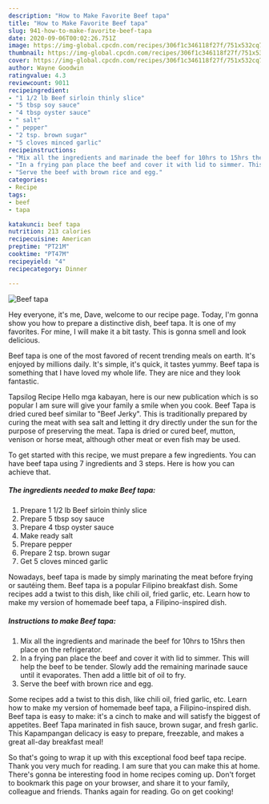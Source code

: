 ```yaml
---
description: "How to Make Favorite Beef tapa"
title: "How to Make Favorite Beef tapa"
slug: 941-how-to-make-favorite-beef-tapa
date: 2020-09-06T00:02:26.751Z
image: https://img-global.cpcdn.com/recipes/306f1c346118f27f/751x532cq70/beef-tapa-recipe-main-photo.jpg
thumbnail: https://img-global.cpcdn.com/recipes/306f1c346118f27f/751x532cq70/beef-tapa-recipe-main-photo.jpg
cover: https://img-global.cpcdn.com/recipes/306f1c346118f27f/751x532cq70/beef-tapa-recipe-main-photo.jpg
author: Wayne Goodwin
ratingvalue: 4.3
reviewcount: 9011
recipeingredient:
- "1 1/2 lb Beef sirloin thinly slice"
- "5 tbsp soy sauce"
- "4 tbsp oyster sauce"
- " salt"
- " pepper"
- "2 tsp. brown sugar"
- "5 cloves minced garlic"
recipeinstructions:
- "Mix all the ingredients and marinade the beef for 10hrs to 15hrs then place on the refrigerator."
- "In a frying pan place the beef and cover it with lid to simmer. This will help the beef to be tender. Slowly add the remaining marinade sauce until it evaporates. Then add a little bit of oil to fry."
- "Serve the beef with brown rice and egg."
categories:
- Recipe
tags:
- beef
- tapa

katakunci: beef tapa 
nutrition: 213 calories
recipecuisine: American
preptime: "PT21M"
cooktime: "PT47M"
recipeyield: "4"
recipecategory: Dinner

---
```



![Beef tapa](https://img-global.cpcdn.com/recipes/306f1c346118f27f/751x532cq70/beef-tapa-recipe-main-photo.jpg)

Hey everyone, it's me, Dave, welcome to our recipe page. Today, I'm gonna show you how to prepare a distinctive dish, beef tapa. It is one of my favorites. For mine, I will make it a bit tasty. This is gonna smell and look delicious.

Beef tapa is one of the most favored of recent trending meals on earth. It's enjoyed by millions daily. It's simple, it's quick, it tastes yummy. Beef tapa is something that I have loved my whole life. They are nice and they look fantastic.

Tapsilog Recipe Hello mga kabayan, here is our new publication which is so popular I am sure will give your family a smile when you cook. Beef Tapa is dried cured beef similar to &#34;Beef Jerky&#34;. This is traditionally prepared by curing the meat with sea salt and letting it dry directly under the sun for the purpose of preserving the meat. Tapa is dried or cured beef, mutton, venison or horse meat, although other meat or even fish may be used.


To get started with this recipe, we must prepare a few ingredients. You can have beef tapa using 7 ingredients and 3 steps. Here is how you can achieve that.

<!--inarticleads1-->

##### The ingredients needed to make Beef tapa:

1. Prepare 1 1/2 lb Beef sirloin thinly slice
1. Prepare 5 tbsp soy sauce
1. Prepare 4 tbsp oyster sauce
1. Make ready  salt
1. Prepare  pepper
1. Prepare 2 tsp. brown sugar
1. Get 5 cloves minced garlic


Nowadays, beef tapa is made by simply marinating the meat before frying or sautéing them. Beef tapa is a popular Filipino breakfast dish. Some recipes add a twist to this dish, like chili oil, fried garlic, etc. Learn how to make my version of homemade beef tapa, a Filipino-inspired dish. 

<!--inarticleads2-->

##### Instructions to make Beef tapa:

1. Mix all the ingredients and marinade the beef for 10hrs to 15hrs then place on the refrigerator.
1. In a frying pan place the beef and cover it with lid to simmer. This will help the beef to be tender. Slowly add the remaining marinade sauce until it evaporates. Then add a little bit of oil to fry.
1. Serve the beef with brown rice and egg.


Some recipes add a twist to this dish, like chili oil, fried garlic, etc. Learn how to make my version of homemade beef tapa, a Filipino-inspired dish. Beef tapa is easy to make: it&#39;s a cinch to make and will satisfy the biggest of appetites. Beef Tapa marinated in fish sauce, brown sugar, and fresh garlic. This Kapampangan delicacy is easy to prepare, freezable, and makes a great all-day breakfast meal! 

So that's going to wrap it up with this exceptional food beef tapa recipe. Thank you very much for reading. I am sure that you can make this at home. There's gonna be interesting food in home recipes coming up. Don't forget to bookmark this page on your browser, and share it to your family, colleague and friends. Thanks again for reading. Go on get cooking!
